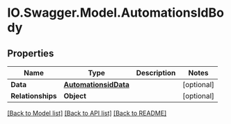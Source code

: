 # IO.Swagger.Model.AutomationsIdBody
## Properties

Name | Type | Description | Notes
------------ | ------------- | ------------- | -------------
**Data** | [**AutomationsidData**](AutomationsidData.md) |  | [optional] 
**Relationships** | **Object** |  | [optional] 

[[Back to Model list]](../README.md#documentation-for-models) [[Back to API list]](../README.md#documentation-for-api-endpoints) [[Back to README]](../README.md)

